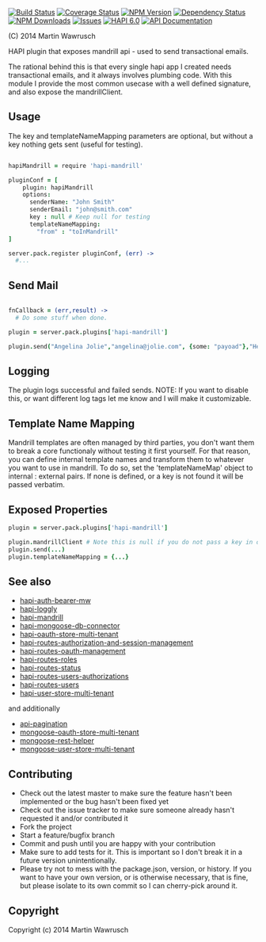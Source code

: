 [![Build Status](https://travis-ci.org/codedoctor/hapi-mandrill.svg?branch=master)](https://travis-ci.org/codedoctor/hapi-mandrill)
[![Coverage Status](https://img.shields.io/coveralls/codedoctor/hapi-mandrill.svg)](https://coveralls.io/r/codedoctor/hapi-mandrill)
[![NPM Version](http://img.shields.io/npm/v/hapi-mandrill.svg)](https://www.npmjs.org/package/hapi-mandrill)
[![Dependency Status](https://gemnasium.com/codedoctor/hapi-mandrill.svg)](https://gemnasium.com/codedoctor/hapi-mandrill)
[![NPM Downloads](http://img.shields.io/npm/dm/hapi-mandrill.svg)](https://www.npmjs.org/package/hapi-mandrill)
[![Issues](http://img.shields.io/github/issues/codedoctor/hapi-mandrill.svg)](https://github.com/codedoctor/hapi-mandrill/issues)
[![HAPI 6.0](http://img.shields.io/badge/hapi-6.0-blue.svg)](http://hapijs.com)
[![API Documentation](http://img.shields.io/badge/API-Documentation-ff69b4.svg)](http://coffeedoc.info/github/codedoctor/hapi-mandrill)

(C) 2014 Martin Wawrusch

HAPI plugin that exposes mandrill api - used to send transactional emails.

The rational behind this is that every single hapi app I created needs transactional emails,
and it always involves plumbing code. With this module I provide the most common usecase with
a well defined signature, and also expose the mandrillClient.

## Usage
The key and templateNameMapping parameters are optional, but without a key nothing gets sent (useful for testing).

```Coffeescript

hapiMandrill = require 'hapi-mandrill'

pluginConf = [
    plugin: hapiMandrill
    options:
      senderName: "John Smith"
      senderEmail: "john@smith.com"
      key : null # Keep null for testing
      templateNameMapping: 
        "from" : "toInMandrill"
]

server.pack.register pluginConf, (err) ->
  #...

```

## Send Mail
```Coffeescript

fnCallback = (err,result) ->
  # Do some stuff when done.

plugin = server.pack.plugins['hapi-mandrill']

plugin.send("Angelina Jolie","angelina@jolie.com", {some: "payoad"},"Hello Angelina","angelina-template", fnCallback)

```

## Logging
The plugin logs successful and failed sends. NOTE: If you want to disable this, or want different log tags let me know and I will make it customizable.

## Template Name Mapping
Mandrill templates are often managed by third parties, you don't want them to break a core functionaly without testing it first yourself. For that reason, you can define internal template names and transform them to whatever you want to use in mandrill. 
To do so, set the 'templateNameMap' object to internal : external pairs. If none is defined, or a
key is not found it will be passed verbatim.

## Exposed Properties
```Coffeescript
plugin = server.pack.plugins['hapi-mandrill']

plugin.mandrillClient # Note this is null if you do not pass a key in options
plugin.send(...)
plugin.templateNameMapping = {...}

```

## See also

* [hapi-auth-bearer-mw](https://github.com/codedoctor/hapi-auth-bearer-mw)
* [hapi-loggly](https://github.com/codedoctor/hapi-loggly)
* [hapi-mandrill](https://github.com/codedoctor/hapi-mandrill)
* [hapi-mongoose-db-connector](https://github.com/codedoctor/hapi-mongoose-db-connector)
* [hapi-oauth-store-multi-tenant](https://github.com/codedoctor/hapi-oauth-store-multi-tenant)
* [hapi-routes-authorization-and-session-management](https://github.com/codedoctor/hapi-routes-authorization-and-session-management)
* [hapi-routes-oauth-management](https://github.com/codedoctor/hapi-routes-oauth-management)
* [hapi-routes-roles](https://github.com/codedoctor/hapi-routes-roles)
* [hapi-routes-status](https://github.com/codedoctor/hapi-routes-status)
* [hapi-routes-users-authorizations](https://github.com/codedoctor/hapi-routes-users-authorizations)
* [hapi-routes-users](https://github.com/codedoctor/hapi-routes-users)
* [hapi-user-store-multi-tenant](https://github.com/codedoctor/hapi-user-store-multi-tenant)

and additionally

* [api-pagination](https://github.com/codedoctor/api-pagination)
* [mongoose-oauth-store-multi-tenant](https://github.com/codedoctor/mongoose-oauth-store-multi-tenant)
* [mongoose-rest-helper](https://github.com/codedoctor/mongoose-rest-helper)
* [mongoose-user-store-multi-tenant](https://github.com/codedoctor/mongoose-user-store-multi-tenant)


## Contributing
 
* Check out the latest master to make sure the feature hasn't been implemented or the bug hasn't been fixed yet
* Check out the issue tracker to make sure someone already hasn't requested it and/or contributed it
* Fork the project
* Start a feature/bugfix branch
* Commit and push until you are happy with your contribution
* Make sure to add tests for it. This is important so I don't break it in a future version unintentionally.
* Please try not to mess with the package.json, version, or history. If you want to have your own version, or is otherwise necessary, that is fine, but please isolate to its own commit so I can cherry-pick around it.

## Copyright

Copyright (c) 2014 Martin Wawrusch 
